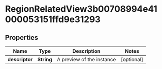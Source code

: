 

# RegionRelatedView3b00708994e41000053151ffd9e31293


## Properties

| Name | Type | Description | Notes |
|------------ | ------------- | ------------- | -------------|
|**descriptor** | **String** | A preview of the instance |  [optional] |



